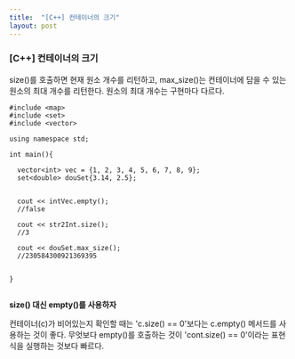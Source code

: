 ```yaml
---
title:  "[C++] 컨테이너의 크기"
layout: post
---
```



### [C++] 컨테이너의 크기

size()를 호출하면 현재 원소 개수를 리턴하고, max_size()는 컨테이너에 담을 수 있는 원소의 최대 개수를 리턴한다. 원소의 최대 개수는 구현마다 다르다.


```
#include <map>
#include <set>
#include <vector>

using namespace std;

int main(){

  vector<int> vec = {1, 2, 3, 4, 5, 6, 7, 8, 9};
  set<double> douSet{3.14, 2.5};
  
  
  cout << intVec.empty();
  //false
  
  cout << str2Int.size();
  //3
  
  cout << douSet.max_size();
  //230584300921369395
  
 
}


```


**size() 대신 empty()를 사용하자**

컨테이너(c)가 비어있는지 확인할 때는 'c.size() == 0'보다는 c.empty() 메서드를 사용하는 것이 좋다. 무엇보다 empty()를 호출하는 것이 'cont.size() == 0'이라는 표현식을 실행하는 것보다 빠르다.



